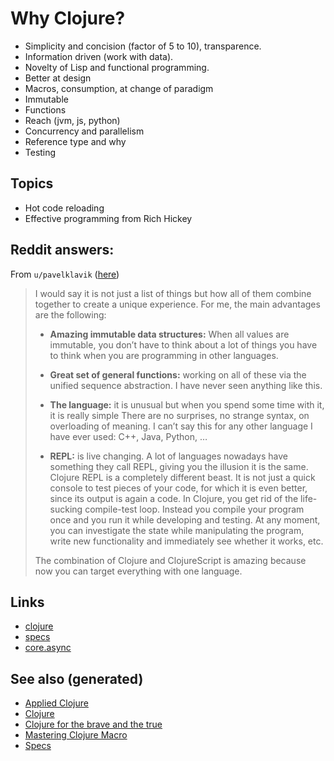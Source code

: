 # Why Clojure?

-   Simplicity and concision (factor of 5 to 10), transparence.
-   Information driven (work with data).
-   Novelty of Lisp and functional programming.
-   Better at design
-   Macros, consumption, at change of paradigm
-   Immutable
-   Functions
-   Reach (jvm, js, python)
-   Concurrency and parallelism
-   Reference type and why
-   Testing


## Topics

-   Hot code reloading
-   Effective programming from Rich Hickey


## Reddit answers:

From `u/pavelklavik` ([here](https://www.reddit.com/r/Clojure/comments/gdm9ry/new_clojurians_ask_anything/))

> I would say it is not just a list of things but how all of them combine together to create a unique experience. For me, the main advantages are the following:
> 
> -   **Amazing immutable data structures:** When all values are immutable, you don&rsquo;t have to think about a lot of things you have to think when you are programming in other languages.
> 
> -   **Great set of general functions:** working on all of these via the unified sequence abstraction. I have never seen anything like this.
> 
> -   **The language:** it is unusual but when you spend some time with it, it is really simple There are no surprises, no strange syntax, on overloading of meaning. I can&rsquo;t say this for any other language I have ever used: C++, Java, Python, &#x2026;
> 
> -   **REPL:** is live changing. A lot of languages nowadays have something they call REPL, giving you the illusion it is the same. Clojure REPL is a completely different beast. It is not just a quick console to test pieces of your code, for which it is even better, since its output is again a code. In Clojure, you get rid of the life-sucking compile-test loop. Instead you compile your program once and you run it while developing and testing. At any moment, you can investigate the state while manipulating the program, write new functionality and immediately see whether it works, etc.
> 
> The combination of Clojure and ClojureScript is amazing because now you can target everything with one language.


## Links

-   [clojure](../decks/clojure.md)
-   [specs](20200430235013-specs.md)
-   [core.async](20200430160432-clojure_for_the_brave_and_the_true.md)


## See also (generated)

-   [Applied Clojure](20200430155637-applied_clojure.md)
-   [Clojure](../decks/clojure.md)
-   [Clojure for the brave and the true](20200430160432-clojure_for_the_brave_and_the_true.md)
-   [Mastering Clojure Macro](20200430155438-mastering_clojure_macro.md)
-   [Specs](20200430235013-specs.md)
